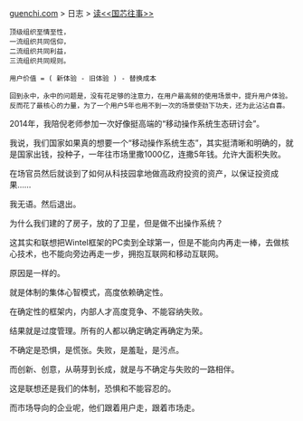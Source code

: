 [guenchi.com](https://guenchi.github.io) > 日志 > [读<<国芯往事>>](0x7c01.md)

```
顶级组织至情至性，
一流组织共同信仰，
二流组织共同利益，
三流组织共同规则。
```


```
用户价值 = ( 新体验 - 旧体验 ) - 替换成本
```

```
回到永中，永中的问题是，没有花足够的注意力，在用户最高频的使用场景中，提升用户体验。
反而花了最核心的力量，为了一个用户5年也用不到一次的场景使劲下功夫，还为此沾沾自喜。
```


2014年，我陪倪老师参加一次好像挺高端的“移动操作系统生态研讨会”。

我说，我们国家如果真的想要一个“移动操作系统生态”，其实挺清晰和明确的，就是国家出钱，投种子，一年往市场里撒1000亿，连撒5年钱。允许大面积失败。

在场官员然后就谈到了如何从科技园拿地做高政府投资的资产，以保证投资成果……

我无语。然后退出。

为什么我们建的了房子，放的了卫星，但是做不出操作系统？

这其实和联想把Wintel框架的PC卖到全球第一，但是不能向内再走一棒，去做核心技术，也不能向旁边再走一步，拥抱互联网和移动互联网。

原因是一样的。

就是体制的集体心智模式，高度依赖确定性。

在确定性的框架内，内部人才高度竞争、不能容纳失败。       

结果就是过度管理。所有的人都以确定确定再确定为荣。

不确定是恐惧，是慌张。失败，是羞耻，是污点。

而创新、创意，从萌芽到长成，就是与不确定与失败的一路相伴。

这是联想还是我们的体制，恐惧和不能容忍的。

而市场导向的企业呢，他们跟着用户走，跟着市场走。
